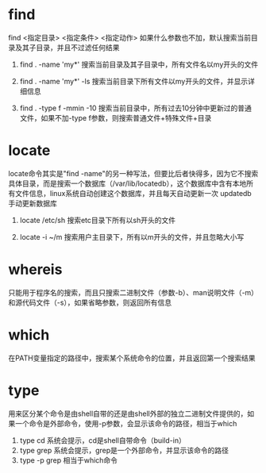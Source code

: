# find
find <指定目录> <指定条件> <指定动作>
如果什么参数也不加，默认搜索当前目录及其子目录，并且不过滤任何结果

1. find . -name 'my*'
搜索当前目录及其子目录中，所有文件名以my开头的文件

2. find . -name 'my*' -ls
搜索当前目录下所有文件以my开头的文件，并显示详细信息

3. find . -type f -mmin -10
搜索当前目录中，所有过去10分钟中更新过的普通文件，如果不加-type f参数，则搜索普通文件+特殊文件+目录

# locate
locate命令其实是"find -name"的另一种写法，但要比后者快得多，因为它不搜索具体目录，而是搜索一个数据库（/var/lib/locatedb），这个数据库中含有本地所有文件信息，linux系统自动创建这个数据库，并且每天自动更新一次
updatedb 手动更新数据库

1. locate /etc/sh
搜索etc目录下所有以sh开头的文件

2. locate -i ~/m
搜索用户主目录下，所有以m开头的文件，并且忽略大小写

# whereis
只能用于程序名的搜索，而且只搜索二进制文件（参数-b）、man说明文件（-m）和源代码文件（-s），如果省略参数，则返回所有信息

# which
在PATH变量指定的路径中，搜索某个系统命令的位置，并且返回第一个搜索结果

# type
用来区分某个命令是由shell自带的还是由shell外部的独立二进制文件提供的，如果一个命令是外部命令，使用-p参数，会显示该命令的路径，相当于which
1. type cd
系统会提示，cd是shell自带命令（build-in）
2. type grep
系统会提示，grep是一个外部命令，并显示该命令的路径
3. type -p grep
相当于which命令
